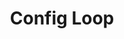 ---
layout: loop
title: Config Loop
description: Config loop, to access configuration variables
sidebar: loop
lang: en
subnav: loop_config
uses_global_argument: true
returns_global_outputs: { countable : true, timestampable : true, versionable : false }
type: config
arguments :
    - {name: "id", description: "A single of config id.", example: "id=\"2\""}
    - {name: "exclude", description: "A single or a list of config ids.", example: "exclude=\"2\", exclude=\"1,4,7\""}
    - {name: "variable", description: "Name of a variable config", example: "variable=\"rewriting_enable\""}
    - {name: "hidden", description: "A boolean value.", example: "hidden=\"no\""}
    - {name: "secured", description: "A boolean value.", example: "secured=\"no\""}
    - {
        name: "order", description: "A list of values", example: "order=\"id_reverse\"", default: "manual",
        expected_values: [
            {name: "id",                description: "order by id"},
            {name: "id_reverse",        description: "order by id DESC"},
            {name: "name",              description: "order by variable name"},
            {name: "name_reverse",      description: "reverse order by variable name"},
            {name: "title",             description: "order by title"},
            {name: "title_reverse",     description: "order by title"},
            {name: "value",             description: "order by variable value"},
            {name: "value_reverse",     description: "reverse order by variable value"}
        ]
      }
outputs :
    - {name: "$ID", description: "the config variable id"}
    - {name: "$NAME", description: "the config variable name"}
    - {name: "$VALUE", description: "the config variable value"}
    - {name: "$IS_TRANSLATED", description: "check if the config is translated"}
    - {name: "$LOCALE", description: "The locale used for this research"}
    - {name: "$TITLE", description: "The config variable title"}
    - {name: "$CHAPO", description: "The config variable chapo"}
    - {name: "$DESCRIPTION", description: "The config variable description"}
    - {name: "$POSTSCRIPTUM", description: "The config variable postscriptum"}
    - {name: "$HIDDEN", description: "check if the config variable is hidden"}
    - {name: "$SECURED", description: "check if the config variable is secured"}

---